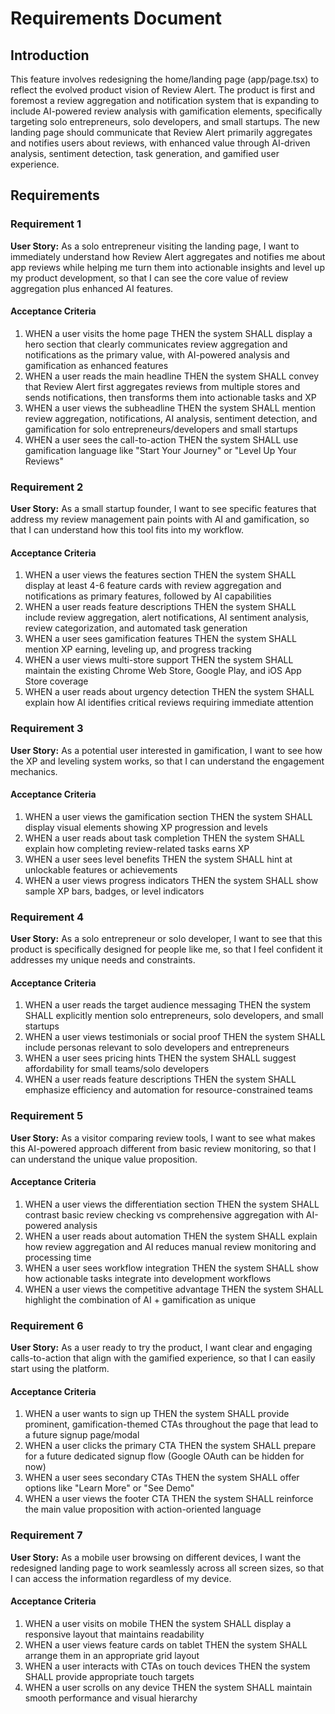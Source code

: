 # Requirements Document

## Introduction

This feature involves redesigning the home/landing page (app/page.tsx) to reflect the evolved product vision of Review Alert. The product is first and foremost a review aggregation and notification system that is expanding to include AI-powered review analysis with gamification elements, specifically targeting solo entrepreneurs, solo developers, and small startups. The new landing page should communicate that Review Alert primarily aggregates and notifies users about reviews, with enhanced value through AI-driven analysis, sentiment detection, task generation, and gamified user experience.

## Requirements

### Requirement 1

**User Story:** As a solo entrepreneur visiting the landing page, I want to immediately understand how Review Alert aggregates and notifies me about app reviews while helping me turn them into actionable insights and level up my product development, so that I can see the core value of review aggregation plus enhanced AI features.

#### Acceptance Criteria

1. WHEN a user visits the home page THEN the system SHALL display a hero section that clearly communicates review aggregation and notifications as the primary value, with AI-powered analysis and gamification as enhanced features
2. WHEN a user reads the main headline THEN the system SHALL convey that Review Alert first aggregates reviews from multiple stores and sends notifications, then transforms them into actionable tasks and XP
3. WHEN a user views the subheadline THEN the system SHALL mention review aggregation, notifications, AI analysis, sentiment detection, and gamification for solo entrepreneurs/developers and small startups
4. WHEN a user sees the call-to-action THEN the system SHALL use gamification language like "Start Your Journey" or "Level Up Your Reviews"

### Requirement 2

**User Story:** As a small startup founder, I want to see specific features that address my review management pain points with AI and gamification, so that I can understand how this tool fits into my workflow.

#### Acceptance Criteria

1. WHEN a user views the features section THEN the system SHALL display at least 4-6 feature cards with review aggregation and notifications as primary features, followed by AI capabilities
2. WHEN a user reads feature descriptions THEN the system SHALL include review aggregation, alert notifications, AI sentiment analysis, review categorization, and automated task generation
3. WHEN a user sees gamification features THEN the system SHALL mention XP earning, leveling up, and progress tracking
4. WHEN a user views multi-store support THEN the system SHALL maintain the existing Chrome Web Store, Google Play, and iOS App Store coverage
5. WHEN a user reads about urgency detection THEN the system SHALL explain how AI identifies critical reviews requiring immediate attention

### Requirement 3

**User Story:** As a potential user interested in gamification, I want to see how the XP and leveling system works, so that I can understand the engagement mechanics.

#### Acceptance Criteria

1. WHEN a user views the gamification section THEN the system SHALL display visual elements showing XP progression and levels
2. WHEN a user reads about task completion THEN the system SHALL explain how completing review-related tasks earns XP
3. WHEN a user sees level benefits THEN the system SHALL hint at unlockable features or achievements
4. WHEN a user views progress indicators THEN the system SHALL show sample XP bars, badges, or level indicators

### Requirement 4

**User Story:** As a solo entrepreneur or solo developer, I want to see that this product is specifically designed for people like me, so that I feel confident it addresses my unique needs and constraints.

#### Acceptance Criteria

1. WHEN a user reads the target audience messaging THEN the system SHALL explicitly mention solo entrepreneurs, solo developers, and small startups
2. WHEN a user views testimonials or social proof THEN the system SHALL include personas relevant to solo developers and entrepreneurs
3. WHEN a user sees pricing hints THEN the system SHALL suggest affordability for small teams/solo developers
4. WHEN a user reads feature descriptions THEN the system SHALL emphasize efficiency and automation for resource-constrained teams

### Requirement 5

**User Story:** As a visitor comparing review tools, I want to see what makes this AI-powered approach different from basic review monitoring, so that I can understand the unique value proposition.

#### Acceptance Criteria

1. WHEN a user views the differentiation section THEN the system SHALL contrast basic review checking vs comprehensive aggregation with AI-powered analysis
2. WHEN a user reads about automation THEN the system SHALL explain how review aggregation and AI reduces manual review monitoring and processing time
3. WHEN a user sees workflow integration THEN the system SHALL show how actionable tasks integrate into development workflows
4. WHEN a user views the competitive advantage THEN the system SHALL highlight the combination of AI + gamification as unique

### Requirement 6

**User Story:** As a user ready to try the product, I want clear and engaging calls-to-action that align with the gamified experience, so that I can easily start using the platform.

#### Acceptance Criteria

1. WHEN a user wants to sign up THEN the system SHALL provide prominent, gamification-themed CTAs throughout the page that lead to a future signup page/modal
2. WHEN a user clicks the primary CTA THEN the system SHALL prepare for a future dedicated signup flow (Google OAuth can be hidden for now)
3. WHEN a user sees secondary CTAs THEN the system SHALL offer options like "Learn More" or "See Demo"
4. WHEN a user views the footer CTA THEN the system SHALL reinforce the main value proposition with action-oriented language

### Requirement 7

**User Story:** As a mobile user browsing on different devices, I want the redesigned landing page to work seamlessly across all screen sizes, so that I can access the information regardless of my device.

#### Acceptance Criteria

1. WHEN a user visits on mobile THEN the system SHALL display a responsive layout that maintains readability
2. WHEN a user views feature cards on tablet THEN the system SHALL arrange them in an appropriate grid layout
3. WHEN a user interacts with CTAs on touch devices THEN the system SHALL provide appropriate touch targets
4. WHEN a user scrolls on any device THEN the system SHALL maintain smooth performance and visual hierarchy